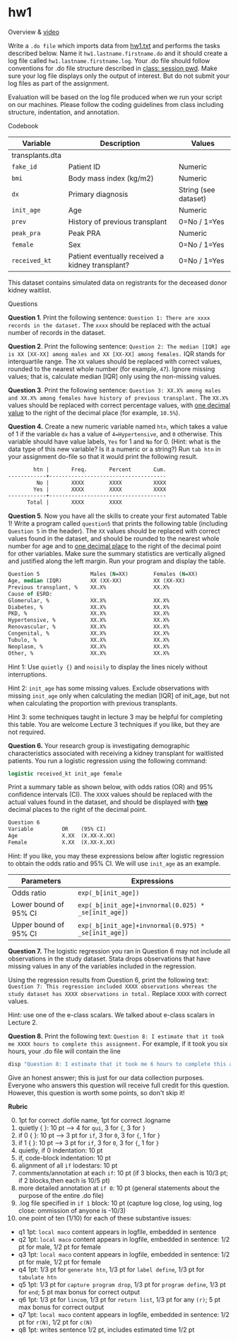# hw1

Overview & [video](https://jhjhm.zoom.us/rec/share/FJqR4OFoXqeU3yDIjgbFRiCm2rBu6X5OMebxaX0_oRcBH_vTXv6Bm4yDXLabbe3C.YLu4JhjZBWL0ZsmE)

Write a `.do file` which imports data from [hw1.txt](hw1.txt) and performs the tasks described below. Name it `hw1.lastname.firstname.do` and it should create a log file called `hw1.lastname.firstname.log`. Your .do file should follow conventions for .do file structure described in [class: session pwd](eee.md). Make sure your log file displays only the output of interest. But do not submit your log files as part of the assignment.

Evaluation will be based on the log file produced when we run your script on our machines. Please follow the coding guidelines from class including structure, indentation, and annotation.

Codebook

| Variable       | Description                                  | Values           |
| ------------------- | ------------------------------------------------ | -------------------- |
| transplants.dta |                                                  |                      |
| `fake_id`           | Patient ID                                       | Numeric              |
| `bmi`               | Body mass index (kg/m2)                          | Numeric              |
| `dx`                | Primary diagnosis                                | String (see dataset) |
| `init_age`          | Age                                              | Numeric              |
| `prev`              | History of previous transplant                   | 0=No / 1=Yes         |
| `peak_pra`          | Peak PRA                                         | Numeric              |
| `female`            | Sex                                              | 0=No / 1=Yes         |
| `received_kt`       | Patient eventually received a kidney transplant? | 0=No / 1=Yes         |

This dataset contains simulated data on registrants for the deceased donor kidney waitlist.


Questions

**Question 1**. Print the following sentence: `Question 1: There are xxxx records in the dataset.` The `xxxx` should be replaced with the actual number of records in the dataset.



**Question 2**. Print the following sentence: `Question 2: The median [IQR] age is XX [XX-XX] among males and XX [XX-XX] among females.` IQR stands for interquartile range. The `XX` values should be replaced with correct values, rounded to the nearest whole number (for example, `47`). Ignore missing values; that is, calculate median [IQR] only using the non-missing values.



**Question 3**. Print the following sentence: `Question 3: XX.X% among males and XX.X% among females have history of previous transplant.` The `XX.X%` values should be replaced with correct percentage values, with <u>one decimal value</u> to the right of the decimal place (for example, `10.5%`).



**Question 4.** Create a new numeric variable named `htn`, which takes a value of 1 if the variable `dx` has a value of `4=Hypertensive`, and `0` otherwise. This variable should have value labels, `Yes` for 1 and `No` for 0. (Hint: what is the data type of this new variable? Is it a numeric or a string?) Run `tab htn` in your assignment do-file so that it would print the following result.

```stata
        htn |       Freq.       Percent       Cum.
------------+-------------------------------------
         No |       XXXX        XXXX          XXXX
        Yes |       XXXX        XXXX          XXXX
------------+-------------------------------------
      Total |       XXXX        XXXX
```



**Question 5**. Now you have all the skills to create your first automated Table 1! Write a program called `question5` that prints the following table (including `Question 5` in the header). The `XX` values should be replaced with correct values found in the dataset, and should be rounded to the nearest whole number for age and to <u>one decimal place</u> to the right of the decimal point for other variables. Make sure the summary statistics are vertically aligned and justified along the left margin. Run your program and display the table.

```stata
Question 5                Males (N=XX)        Females (N=XX)
Age, median (IQR)         XX (XX-XX)          XX (XX-XX)
Previous transplant, %    XX.X%               XX.X%
Cause of ESRD:
Glomerular, %             XX.X%               XX.X%
Diabetes, %               XX.X%               XX.X%
PKD, %                    XX.X%               XX.X%
Hypertensive, %           XX.X%               XX.X%
Renovascular, %           XX.X%               XX.X%
Congenital, %             XX.X%               XX.X%
Tubulo, %                 XX.X%               XX.X%
Neoplasm, %               XX.X%               XX.X%
Other, %                  XX.X%               XX.X%
```

Hint 1: Use `quietly {}` and `noisily` to display the lines nicely without interruptions.

Hint 2: `init_age` has some missing values. Exclude observations with missing `init_age` only when calculating the median [IQR] of init\_age, but not when calculating the proportion with previous transplants.

Hint 3: some techniques taught in lecture 3 may be helpful for completing this table. You are welcome Lecture 3 techniques if you like, but they are not required.



**Question 6.** Your research group is investigating demographic characteristics associated with receiving a kidney transplant for waitlisted patients. You run a logistic regression using the following command:

```stata
logistic received_kt init_age female
```

Print a summary table as shown below, with odds ratios (OR) and 95% confidence intervals (CI). The `XXXX` values should be replaced with the actual values found in the dataset, and should be displayed with <u>**two**</u> decimal places to the right of the decimal point.

```stata
Question 6
Variable         OR    (95% CI)
Age              X.XX  (X.XX-X.XX)
Female           X.XX  (X.XX-X.XX)
```

Hint: If you like, you may these expressions below after logistic regression to obtain the odds ratio and 95% CI. We will use `init_age` as an example.

| Parameters            | Expressions                                          |
| --------------------- | ---------------------------------------------------- |
| Odds ratio            | `exp(_b[init_age])`                                  |
| Lower bound of 95% CI | `exp(_b[init_age]+invnormal(0.025) * _se[init_age])` |
| Upper bound of 95% CI | `exp(_b[init_age]+invnormal(0.975) * _se[init_age])` |



**Question 7.** The logistic regression you ran in Question 6 may not include all observations in the study dataset. Stata drops observations that have missing values in any of the variables included in the regression.

Using the regression results from Question 6, print the following text: `Question 7: This regression included XXXX observations whereas the study dataset has XXXX observations in total.` Replace `XXXX` with correct values.

Hint: use one of the e-class scalars. We talked about e-class scalars in Lecture 2.



**Question 8.** Print the following text: `Question 8: I estimate that it took me XXXX hours to complete this assignment.` For example, if it took you six hours, your .do file will contain the line

```stata
disp "Question 8: I estimate that it took me 6 hours to complete this assignment."
```

Give an honest answer; this is just for our data collection purposes. Everyone who answers this question will receive full credit for this question. However, this question is worth some points, so don't skip it!

**Rubric**

0. 1pt for correct .dofile name, 1pt for correct .logname
1. quietly { }: 10 pt --> 4 for `qui`, 3 for `{`, 3 for `}` 
2. if 0 { }: 10 pt --> 3 pt for `if`, 3 for `0`, 3 for `{`, 1 for `}`
3. if 1 { }: 10 pt --> 3 pt for `if`, 3 for `0`, 3 for `{`, 1 for `}`
4. quietly, if 0 indentation: 10 pt
5. if, code-block indentation: 10 pt
6. alignment of all `if` lodestars: 10 pt
7. comments/annotation at each `if`: 10 pt (if 3 blocks, then each is 10/3 pt; if 2 blocks,then each is 10/5 pt)
8. more detailed annotation at `if 0`: 10 pt (general statements about the purpose of the entire .do file)
9. .log file specified in `if 1` block: 10 pt (capture log close, log using, log close: ommission of anyone is -10/3)
10. one point of ten (1/10) for each of these substantive issues:
* q1 1pt: `local maco` content appears in logfile, embedded in sentence
* q2 1pt: `local maco` content appears in logfile, embedded in sentence: 1/2 pt for male, 1/2 pt for female
* q3 1pt: `local maco` content appears in logfile, embedded in sentence: 1/2 pt for male, 1/2 pt for female
* q4 1pt: 1/3 pt for `generate htn`, 1/3 pt for `label define`, 1/3 pt for `tabulate htn` 
* q5 1pt: 1/3 pt for `capture program drop`, 1/3 pt for `program define`, 1/3 pt for `end`; 5 pt max bonus for correct output
* q6 1pt: 1/3 pt for `lincom`, 1/3 pt for `return list`, 1/3 pt for any `(r)`; 5 pt max bonus for correct output
* q7 1pt: `local maco` content appears in logfile, embedded in sentence: 1/2 pt for `r(N)`, 1/2 pt for `c(N)`
* q8 1pt: writes sentence 1/2 pt, includes estimated time 1/2 pt